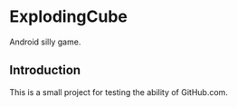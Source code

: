 # ExplodingCube
Android silly game.

## Introduction
This is a small project for testing the ability of GitHub.com.
